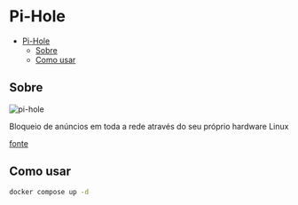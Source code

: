 # Pi-Hole

- [Pi-Hole](#pi-hole)
  - [Sobre](#sobre)
  - [Como usar](#como-usar)

## Sobre

![pi-hole](https://pi-hole.github.io/graphics/Vortex/Vortex_Vertical_wordmark_lightmode.png)

Bloqueio de anúncios em toda a rede através do seu próprio hardware Linux

[fonte](https://pi-hole.net/)

## Como usar

```bash
docker compose up -d
```
